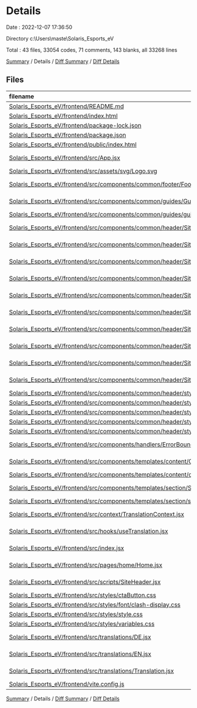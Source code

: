 # Details

Date : 2022-12-07 17:36:50

Directory c:\\Users\\maste\\Solaris_Esports_eV

Total : 43 files,  33054 codes, 71 comments, 143 blanks, all 33268 lines

[Summary](results.md) / Details / [Diff Summary](diff.md) / [Diff Details](diff-details.md)

## Files
| filename | language | code | comment | blank | total |
| :--- | :--- | ---: | ---: | ---: | ---: |
| [Solaris_Esports_eV/frontend/README.md](/Solaris_Esports_eV/frontend/README.md) | Markdown | 38 | 0 | 33 | 71 |
| [Solaris_Esports_eV/frontend/index.html](/Solaris_Esports_eV/frontend/index.html) | HTML | 21 | 10 | 1 | 32 |
| [Solaris_Esports_eV/frontend/package-lock.json](/Solaris_Esports_eV/frontend/package-lock.json) | JSON | 30,971 | 0 | 1 | 30,972 |
| [Solaris_Esports_eV/frontend/package.json](/Solaris_Esports_eV/frontend/package.json) | JSON | 49 | 0 | 1 | 50 |
| [Solaris_Esports_eV/frontend/public/index.html](/Solaris_Esports_eV/frontend/public/index.html) | HTML | 20 | 10 | 1 | 31 |
| [Solaris_Esports_eV/frontend/src/App.jsx](/Solaris_Esports_eV/frontend/src/App.jsx) | JavaScript React | 75 | 0 | 12 | 87 |
| [Solaris_Esports_eV/frontend/src/assets/svg/Logo.svg](/Solaris_Esports_eV/frontend/src/assets/svg/Logo.svg) | XML | 15 | 0 | 1 | 16 |
| [Solaris_Esports_eV/frontend/src/components/common/footer/Footer.jsx](/Solaris_Esports_eV/frontend/src/components/common/footer/Footer.jsx) | JavaScript React | 8 | 0 | 2 | 10 |
| [Solaris_Esports_eV/frontend/src/components/common/guides/Guides.jsx](/Solaris_Esports_eV/frontend/src/components/common/guides/Guides.jsx) | JavaScript React | 14 | 0 | 3 | 17 |
| [Solaris_Esports_eV/frontend/src/components/common/guides/guides.css](/Solaris_Esports_eV/frontend/src/components/common/guides/guides.css) | CSS | 36 | 0 | 0 | 36 |
| [Solaris_Esports_eV/frontend/src/components/common/header/SiteHeader.jsx](/Solaris_Esports_eV/frontend/src/components/common/header/SiteHeader.jsx) | JavaScript React | 78 | 0 | 6 | 84 |
| [Solaris_Esports_eV/frontend/src/components/common/header/SiteHeaderConfig.jsx](/Solaris_Esports_eV/frontend/src/components/common/header/SiteHeaderConfig.jsx) | JavaScript React | 410 | 0 | 2 | 412 |
| [Solaris_Esports_eV/frontend/src/components/common/header/SiteHeaderMenu.jsx](/Solaris_Esports_eV/frontend/src/components/common/header/SiteHeaderMenu.jsx) | JavaScript React | 53 | 13 | 1 | 67 |
| [Solaris_Esports_eV/frontend/src/components/common/header/SiteHeaderMenuContainer.jsx](/Solaris_Esports_eV/frontend/src/components/common/header/SiteHeaderMenuContainer.jsx) | JavaScript React | 41 | 0 | 1 | 42 |
| [Solaris_Esports_eV/frontend/src/components/common/header/SiteHeaderMenuSection.jsx](/Solaris_Esports_eV/frontend/src/components/common/header/SiteHeaderMenuSection.jsx) | JavaScript React | 44 | 0 | 1 | 45 |
| [Solaris_Esports_eV/frontend/src/components/common/header/SiteHeaderSubMenu.jsx](/Solaris_Esports_eV/frontend/src/components/common/header/SiteHeaderSubMenu.jsx) | JavaScript React | 67 | 0 | 3 | 70 |
| [Solaris_Esports_eV/frontend/src/components/common/header/SiteHeaderSubNavItem.jsx](/Solaris_Esports_eV/frontend/src/components/common/header/SiteHeaderSubNavItem.jsx) | JavaScript React | 27 | 0 | 2 | 29 |
| [Solaris_Esports_eV/frontend/src/components/common/header/SiteNavItem.jsx](/Solaris_Esports_eV/frontend/src/components/common/header/SiteNavItem.jsx) | JavaScript React | 40 | 0 | 1 | 41 |
| [Solaris_Esports_eV/frontend/src/components/common/header/SiteNavList.jsx](/Solaris_Esports_eV/frontend/src/components/common/header/SiteNavList.jsx) | JavaScript React | 34 | 0 | 2 | 36 |
| [Solaris_Esports_eV/frontend/src/components/common/header/SiteSubMenuSection.jsx](/Solaris_Esports_eV/frontend/src/components/common/header/SiteSubMenuSection.jsx) | JavaScript React | 34 | 0 | 2 | 36 |
| [Solaris_Esports_eV/frontend/src/components/common/header/style/siteHeader.css](/Solaris_Esports_eV/frontend/src/components/common/header/style/siteHeader.css) | CSS | 97 | 1 | 0 | 98 |
| [Solaris_Esports_eV/frontend/src/components/common/header/style/siteHeaderBodyLayout.css](/Solaris_Esports_eV/frontend/src/components/common/header/style/siteHeaderBodyLayout.css) | CSS | 8 | 0 | 0 | 8 |
| [Solaris_Esports_eV/frontend/src/components/common/header/style/siteHeaderFooterLayout.css](/Solaris_Esports_eV/frontend/src/components/common/header/style/siteHeaderFooterLayout.css) | CSS | 37 | 0 | 0 | 37 |
| [Solaris_Esports_eV/frontend/src/components/common/header/style/siteMenu.css](/Solaris_Esports_eV/frontend/src/components/common/header/style/siteMenu.css) | CSS | 121 | 1 | 0 | 122 |
| [Solaris_Esports_eV/frontend/src/components/common/header/style/siteSubMenu.css](/Solaris_Esports_eV/frontend/src/components/common/header/style/siteSubMenu.css) | CSS | 173 | 0 | 0 | 173 |
| [Solaris_Esports_eV/frontend/src/components/handlers/ErrorBoundary.jsx](/Solaris_Esports_eV/frontend/src/components/handlers/ErrorBoundary.jsx) | JavaScript React | 19 | 0 | 4 | 23 |
| [Solaris_Esports_eV/frontend/src/components/templates/content/ContentTemplate.jsx](/Solaris_Esports_eV/frontend/src/components/templates/content/ContentTemplate.jsx) | JavaScript React | 27 | 0 | 2 | 29 |
| [Solaris_Esports_eV/frontend/src/components/templates/content/contentTemplate.css](/Solaris_Esports_eV/frontend/src/components/templates/content/contentTemplate.css) | CSS | 4 | 0 | 0 | 4 |
| [Solaris_Esports_eV/frontend/src/components/templates/section/SectionTemplate.jsx](/Solaris_Esports_eV/frontend/src/components/templates/section/SectionTemplate.jsx) | JavaScript React | 34 | 0 | 3 | 37 |
| [Solaris_Esports_eV/frontend/src/components/templates/section/sectionTemplate.css](/Solaris_Esports_eV/frontend/src/components/templates/section/sectionTemplate.css) | CSS | 54 | 1 | 2 | 57 |
| [Solaris_Esports_eV/frontend/src/context/TranslationContext.jsx](/Solaris_Esports_eV/frontend/src/context/TranslationContext.jsx) | JavaScript React | 8 | 0 | 2 | 10 |
| [Solaris_Esports_eV/frontend/src/hooks/useTranslation.jsx](/Solaris_Esports_eV/frontend/src/hooks/useTranslation.jsx) | JavaScript React | 11 | 0 | 5 | 16 |
| [Solaris_Esports_eV/frontend/src/index.jsx](/Solaris_Esports_eV/frontend/src/index.jsx) | JavaScript React | 15 | 0 | 2 | 17 |
| [Solaris_Esports_eV/frontend/src/pages/home/Home.jsx](/Solaris_Esports_eV/frontend/src/pages/home/Home.jsx) | JavaScript React | 25 | 0 | 2 | 27 |
| [Solaris_Esports_eV/frontend/src/scripts/SiteHeader.jsx](/Solaris_Esports_eV/frontend/src/scripts/SiteHeader.jsx) | JavaScript React | 166 | 0 | 18 | 184 |
| [Solaris_Esports_eV/frontend/src/styles/ctaButton.css](/Solaris_Esports_eV/frontend/src/styles/ctaButton.css) | CSS | 21 | 0 | 0 | 21 |
| [Solaris_Esports_eV/frontend/src/styles/font/clash-display.css](/Solaris_Esports_eV/frontend/src/styles/font/clash-display.css) | CSS | 63 | 28 | 17 | 108 |
| [Solaris_Esports_eV/frontend/src/styles/style.css](/Solaris_Esports_eV/frontend/src/styles/style.css) | CSS | 12 | 0 | 4 | 16 |
| [Solaris_Esports_eV/frontend/src/styles/variables.css](/Solaris_Esports_eV/frontend/src/styles/variables.css) | CSS | 55 | 7 | 2 | 64 |
| [Solaris_Esports_eV/frontend/src/translations/DE.jsx](/Solaris_Esports_eV/frontend/src/translations/DE.jsx) | JavaScript React | 6 | 0 | 0 | 6 |
| [Solaris_Esports_eV/frontend/src/translations/EN.jsx](/Solaris_Esports_eV/frontend/src/translations/EN.jsx) | JavaScript React | 6 | 0 | 0 | 6 |
| [Solaris_Esports_eV/frontend/src/translations/Translation.jsx](/Solaris_Esports_eV/frontend/src/translations/Translation.jsx) | JavaScript React | 12 | 0 | 3 | 15 |
| [Solaris_Esports_eV/frontend/vite.config.js](/Solaris_Esports_eV/frontend/vite.config.js) | JavaScript | 5 | 0 | 1 | 6 |

[Summary](results.md) / Details / [Diff Summary](diff.md) / [Diff Details](diff-details.md)